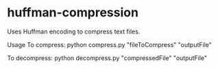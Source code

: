 # huffman-compression
Uses Huffman encoding to compress text files.

Usage
To compress: python compress.py "fileToCompress" "outputFile"

To decompress: python decompress.py "compressedFile" "outputFile"

